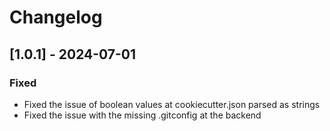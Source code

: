 # Changelog

## [1.0.1] - 2024-07-01

### Fixed

- Fixed the issue of boolean values at cookiecutter.json parsed as strings
- Fixed the issue with the missing .gitconfig at the backend

